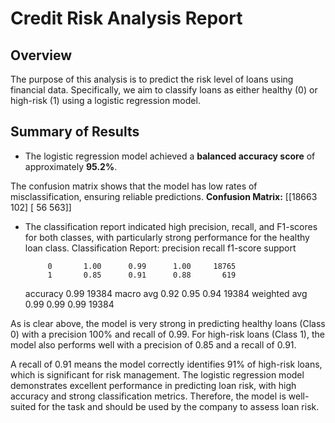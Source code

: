 # Credit Risk Analysis Report

## Overview
The purpose of this analysis is to predict the risk level of loans using financial data. Specifically, we aim to classify loans as either healthy (0) or high-risk (1) using a logistic regression model.

## Summary of Results
- The logistic regression model achieved a **balanced accuracy score** of approximately **95.2%**. 

The confusion matrix shows that the model has low rates of misclassification, ensuring reliable predictions.
**Confusion Matrix:**
[[18663   102]
 [   56   563]]


- The classification report indicated high precision, recall, and F1-scores for both classes, with particularly strong performance for the healthy loan class.
 Classification Report:
              precision    recall  f1-score   support

           0       1.00      0.99      1.00     18765
           1       0.85      0.91      0.88       619

    accuracy                           0.99     19384
   macro avg       0.92      0.95      0.94     19384
weighted avg       0.99      0.99      0.99     19384

As is clear above, the model is very strong in predicting healthy loans (Class 0) with a precision 100% and recall of 0.99. For high-risk loans (Class 1), the model also performs well with a precision of 0.85 and a recall of 0.91.

A recall of 0.91 means the model correctly identifies 91% of high-risk loans, which is significant for risk management.
The logistic regression model demonstrates excellent performance in predicting loan risk, with high accuracy and strong classification metrics. Therefore, the model is well-suited for the task and should be used by the company to assess loan risk.
